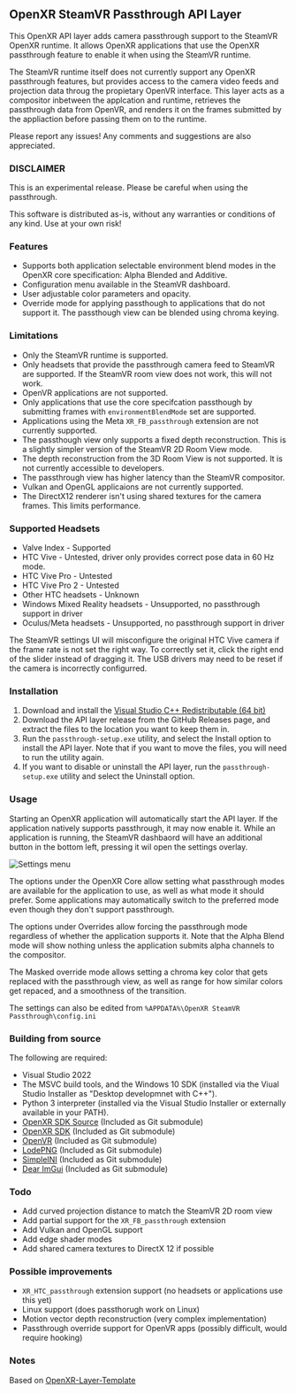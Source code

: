 OpenXR SteamVR Passthrough API Layer
---

This OpenXR API layer adds camera passthrough support to the SteamVR OpenXR runtime. It allows OpenXR applications that use the OpenXR passthrough feature to enable it when using the SteamVR runtime. 

The SteamVR runtime itself does not currently support any OpenXR passthrough features, but provides access to the camera video feeds and projection data throug the propietary OpenVR interface. This layer acts as a compositor inbetween the applcation and  runtime, retrieves the passthrough data from OpenVR, and renders it on the frames submitted by the appliaction before passing them on to the runtime.

Please report any issues! Any comments and suggestions are also appreciated.

### DISCLAIMER ###
This is an experimental release. Please be careful when using the passthrough. 

This software is distributed as-is, without any warranties or conditions of any kind. Use at your own risk!


### Features ###

- Supports both application selectable environment blend modes in the OpenXR core specification: Alpha Blended and Additive.
- Configuration menu available in the SteamVR dashboard.
- User adjustable color parameters and opacity.
- Override mode for applying passthough to applications that do not support it. The passthough view can be blended using chroma keying.


### Limitations ###

- Only the SteamVR runtime is supported.
- Only headsets that provide the passthrough camera feed to SteamVR are supported. If the SteamVR room view does not work, this will not work.
- OpenVR applications are not supported.
- Only applications that use the core specifcation passthough by submitting frames with `environmentBlendMode` set are supported.
- Applications using the Meta `XR_FB_passthrough` extension are not currently supported.
- The passthough view only supports a fixed depth reconstruction. This is a slightly simpler version of the SteamVR 2D Room View mode.
- The depth reconstruction from the 3D Room View is not supported. It is not currently accessible to developers.
- The passthrough view has higher latency than the SteamVR compositor.
- Vulkan and OpenGL applicaions are not currently supported.
- The DirectX12 renderer isn't using shared textures for the camera frames. This limits performance.


### Supported Headsets ###

- Valve Index - Supported
- HTC Vive - Untested, driver only provides correct pose data in 60 Hz mode.
- HTC Vive Pro - Untested
- HTC Vive Pro 2 - Untested
- Other HTC headsets - Unknown
- Windows Mixed Reality headsets - Unsupported, no passthrough support in driver
- Oculus/Meta headsets - Unsupported, no passthrough support in driver

The SteamVR settings UI will misconfigure the original HTC Vive camera if the frame rate is not set the right way. To correctly set it, click the right end of the slider instead of dragging it. The USB drivers may need to be reset if the camera is incorrectly configurred.


### Installation ###

1. Download and install the [Visual Studio C++ Redistributable (64 bit) ](https://aka.ms/vs/17/release/vc_redist.x64.exe)
2. Download the API layer release from the GitHub Releases page, and extract the files to the location you want to keep them in.
3. Run the `passthrough-setup.exe` utility, and select the Install option to install the API layer. Note that if you want to move the files, you will need to run the utility again.
4. If you want to disable or uninstall the API layer, run the `passthrough-setup.exe` utility and select the Uninstall option.


### Usage ###
Starting an OpenXR application will automatically start the API layer. If the application natively supports passthrough, it may now enable it. While an application is running, the SteamVR dashbaord will have an additional button in the bottom left, pressing it wil open the settings overlay.

![Settings menu](https://github.com/Rectus/openxr-steamvr-passthrough/blob/release/settings_menu.png?raw=true)

The options under the OpenXR Core allow setting what passthrough modes are available for the application to use, as well as what mode it should prefer. Some applications may automatically switch to the preferred mode even though they don't support passthrough.

The options under Overrides allow forcing the passthrough mode regardless of whether the application supports it. Note that the Alpha Blend mode will show nothing unless the application submits alpha channels to the compositor.

The Masked override mode allows setting a chroma key color that gets replaced with the passthrough view, as well as range for how similar colors get repaced, and a smoothness of the transition.

The settings can also be edited from `%APPDATA%\OpenXR SteamVR Passthrough\config.ini`


### Building from source ###
The following are required:
- Visual Studio 2022 
- The MSVC build tools, and the Windows 10 SDK (installed via the Viual Studio Installer as "Desktop developmnet with C++").
- Python 3 interpreter (installed via the Visual Studio Installer or externally available in your PATH).
- [OpenXR SDK Source](https://github.com/KhronosGroup/OpenXR-SDK-Source) (Included as Git submodule)
- [OpenXR SDK](https://github.com/KhronosGroup/OpenXR-SDK) (Included as Git submodule)
- [OpenVR](https://github.com/ValveSoftware/openvr) (Included as Git submodule)
- [LodePNG](https://github.com/lvandeve/lodepng) (Included as Git submodule)
- [SimpleINI](https://github.com/brofield/simpleini) (Included as Git submodule)
- [Dear ImGui](https://github.com/ocornut/imgui) (Included as Git submodule)


### Todo ###

- Add curved projection distance to match the SteamVR 2D room view
- Add partial support for the `XR_FB_passthrough` extension
- Add Vulkan and OpenGL support
- Add edge shader modes
- Add shared camera textures to DirectX 12 if possible


### Possible improvements ###

- `XR_HTC_passthrough` extension support (no headsets or applications use this yet)
- Linux support (does passthorugh work on Linux)
- Motion vector depth reconstruction (very complex implementation)
- Passthrough override support for OpenVR apps (possibly difficult, would require hooking)


### Notes ###
Based on [OpenXR-Layer-Template](https://github.com/mbucchia/OpenXR-Layer-Template)

